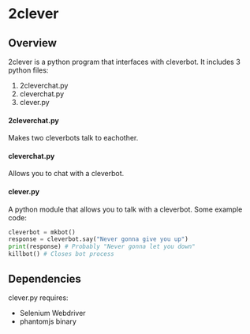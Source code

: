 # 2clever

## Overview
2clever is a python program that interfaces with cleverbot. It includes 3 python files:
  1. 2cleverchat.py
  2. cleverchat.py
  3. clever.py

#### 2cleverchat.py
Makes two cleverbots talk to eachother.

#### cleverchat.py
Allows you to chat with a cleverbot.

#### clever.py
A python module that allows you to talk with a cleverbot. Some example code:
```python
cleverbot = mkbot()
response = cleverbot.say("Never gonna give you up")
print(response) # Probably "Never gonna let you down"
killbot() # Closes bot process
```

## Dependencies
clever.py requires:
*   Selenium Webdriver
*   phantomjs binary

